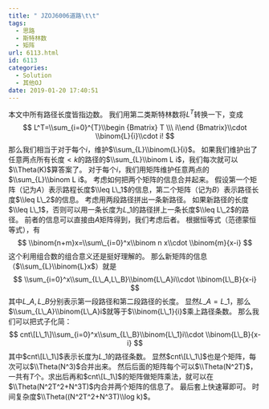 ```yaml
---
title: " JZOJ6006道路\t\t"
tags:
  - 思路
  - 斯特林数
  - 矩阵
url: 6113.html
id: 6113
categories:
  - Solution
  - 其他OJ
date: 2019-01-20 17:40:51
---
```


本文中所有路径长度皆指边数。 我们用第二类斯特林数将$L^T$转换一下，变成 $$ L^T=\\sum_{i=0}^{T}\\begin {Bmatrix} T \\\ i\\end {Bmatrix}\\cdot \\binom{L}{i}\\cdot i! $$ 那么我们相当于对于每个$i$，维护$\\sum_{L}\\binom{L}{i}$。 如果我们维护出了任意两点所有长度$<k$的路径的$\\sum_{L}\\binom L i$，我们每次就可以$\\Theta(K)$算答案了。 对于每个$i$，我们用矩阵维护任意两点的$\\sum_{L}\\binom L i$。 考虑如何把两个矩阵的信息合并起来。 假设第一个矩阵（记为$A$）表示路程长度$\\leq L\_1$的信息，第二个矩阵（记为$B$）表示路径长度$\\leq L\_2$的信息。 考虑用两段路径拼出一条新路径。 如果新路径的长度$\\leq L\_1$，否则可以用一条长度为$L\_1$的路径拼上一条长度$\\leq L\_2$的路径。 前者的信息可以直接由$A$矩阵得到，我们考虑后者。 根据恒等式（范德蒙恒等式），有 $$ \\binom{n+m}x=\\sum\_{i=0}^x\\binom n x\\cdot \\binom{m}{x-i} $$ 这个利用组合数的组合意义还是挺好理解的。 那么新矩阵的信息（$\\sum_{L}\\binom{L}x$）就是 $$ \\sum_{i=0}^x\\sum_{L\_A,L\_B}\\binom{L\_A}i\\cdot \\binom{L\_B}{x-i} $$ 其中$L\_A,L\_B$分别表示第一段路径和第二段路径的长度。 显然$L\_A=L\_1$，那么$\\sum_{L\_A}\\binom{L\_A}i$就等于$\\binom{L\_1}{i}$乘上路径条数。 那么我们可以把式子化简： $$ cnt\[L\_1\]\\sum_{i=0}^x\\sum_{L\_B}\\binom{L\_1}i\\cdot \\binom{L\_B}{x-i} $$ 其中$cnt\[L\_1\]$表示长度为$L\_1$的路径条数。 显然$cnt\[L\_1\]$也是个矩阵，每次可以$\\Theta(N^3)$合并出来。 然后后面的矩阵每个可以$\\Theta(N^2T)$，一共有$T$个。求出后再和$cnt\[L_1\]$的矩阵做矩阵乘法，就可以在$\\Theta(N^2T^2+N^3T)$内合并两个矩阵的信息了。 最后套上快速幂即可。 时间复杂度$\\Theta((N^2T^2+N^3T)\\log k)$。